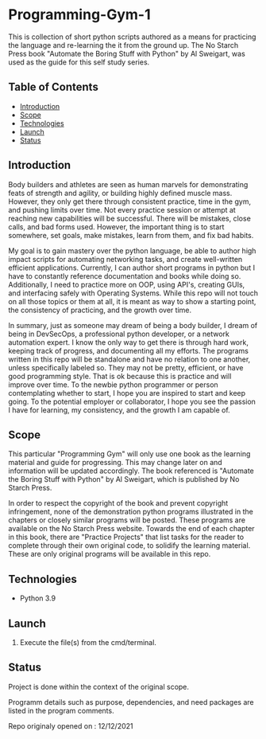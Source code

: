 # Programming-Gym-1
This is collection of short python scripts authored as a means for practicing the language and re-learning the it from the ground up. The No Starch Press book "Automate the Boring Stuff with Python" by Al Sweigart, was used as the guide for this self study series. 

## Table of Contents 
* [Introduction](#introduction)
* [Scope](#scope)
* [Technologies](#technologies)
* [Launch](#launch)
* [Status](#status) 

## Introduction
Body builders and athletes are seen as human marvels for demonstrating feats of strength and agility, or building highly defined muscle mass. However, they only get there through consistent practice, time in the gym, and pushing limits over time. Not every practice session or attempt at reaching new capabilities will be successful. There will be mistakes, close calls, and bad forms used. However, the important thing is to start somewhere, set goals, make mistakes, learn from them, and fix bad habits. 

My goal is to gain mastery over the python language, be able to author high impact scripts for automating networking tasks, and create well-written efficient applications. Currently, I can author short programs in python but I have to constantly reference documentation and books while doing so. Additionally, I need to practice more on OOP, using API's, creating GUIs, and interfacing safely with Operating Systems. While this repo will not touch on all those topics or them at all, it is meant as way to show a starting point, the consistency of practicing, and the growth over time. 

In summary, just as someone may dream of being a body builder, I dream of being in DevSecOps, a professional python developer, or a network automation expert. I know the only way to get there is through hard work, keeping track of progress, and documenting all my efforts. The programs written in this repo will be standalone and have no relation to one another, unless specifically labeled so. They may not be pretty, efficient, or have good programming style. That is ok because this is practice and will improve over time. To the newbie python programmer or person contemplating whether to start, I hope you are inspired to start and keep going. To the potential employer or collaborator, I hope you see the passion I have for learning, my consistency, and the growth I am capable of.

## Scope

This particular "Programming Gym" will only use one book as the learning material and guide for progressing. This may change later on and information will be updated accordingly. The book referenced is "Automate the Boring Stuff with Python" by Al Sweigart, which is published by No Starch Press. 

In order to respect the copyright of the book and prevent copyright infringement, none of the demonstration python programs illustrated in the chapters or closely similar programs will be posted. These programs are available on the No Starch Press website. Towards the end of each chapter in this book, there are "Practice Projects" that list tasks for the reader to complete through their own original code, to solidify the learning material. These are only original programs will be available in this repo.    

## Technologies

* Python 3.9

## Launch 

1. Execute the file(s) from the cmd/terminal. 

## Status 

Project is done within the context of the original scope.

Programm details such as purpose, dependencies, and need packages are listed in the program comments.

Repo originaly opened on : 12/12/2021

